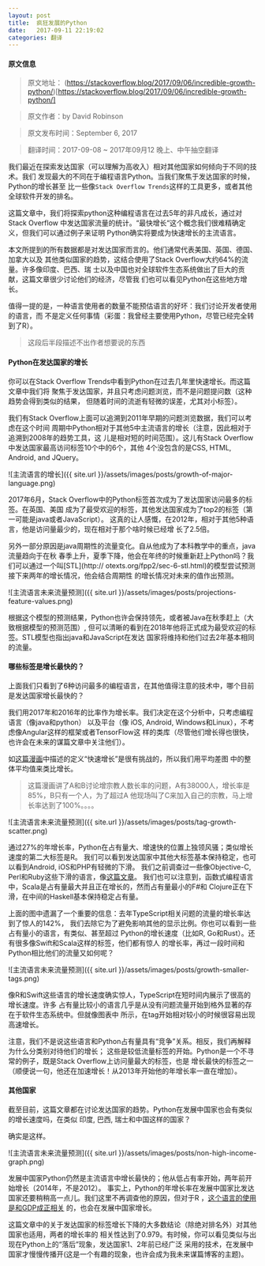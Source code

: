 ```yaml
---
layout: post
title:  疯狂发展的Python
date:   2017-09-11 22:19:02
categories: 翻译
---
```

#### 原文信息

>原文地址： (https://stackoverflow.blog/2017/09/06/incredible-growth-python/)[https://stackoverflow.blog/2017/09/06/incredible-growth-python/]

>原文作者：by David Robinson

>原文发布时间：September 6, 2017

>翻译时间：2017-09-08 ~ 2017年09月12 晚上、中午抽空翻译

我们最近在探索发达国家（可以理解为高收入）相对其他国家如何倾向于不同的技术。我们
发现最大的不同在于编程语言Python。当我们聚焦于发达国家的时候，Python的增长甚至
比一些像`Stack Overflow Trends`这样的工具更多，或者其他全球软件开发的排名。

这篇文章中，我们将探索python这种编程语言在过去5年的非凡成长，通过对Stack Overflow
中发达国家流量的统计。“最快增长“这个概念我们很难精确定义，但我们可以通过例子来证明
Python确实将要成为快速增长的主流语言。

本文所提到的所有数据都是对发达国家而言的。他们通常代表美国、英国、德国、加拿大以及
其他类似国家的趋势，这结合使用了Stack Overflow大约64%的流量。许多像印度、巴西、瑞
士以及中国也对全球软件生态系统做出了巨大的贡献，这篇文章很少讨论他们的经济，尽管我
们也可以看见Python在这些地方增长。

值得一提的是，一种语言使用者的数量不能预估语言的好坏：我们讨论开发者使用的语言，而
不是定义任何事情（彩蛋：我曾经主要使用Python，尽管已经完全转到了R）。

> 这段后半段描述不出作者想要说的东西

#### Python在发达国家的增长
你可以在Stack Overflow Trends中看到Python在过去几年里快速增长。而这篇文章中我们将
聚焦于发达国家，并且只考虑问题浏览，而不是问题提问数（这种趋势会得到类似的结果，
但随着时间的流逝有轻微的误差，尤其对小标签）。

我们有Stack Overflow上面可以追溯到2011年早期的问题浏览数据，我们可以考虑在这个时间
周期中Python相对于其他5中主流语言的增长（注意，因此相对于追溯到2008年的趋势工具，这
儿是相对短的时间范围）。这儿有Stack Overflow中发达国家最高访问标签10个中的6个，其他
4个没包含的是CSS, HTML, Android, and JQuery。

![主流语言的增长]({{ site.url }}/assets/images/posts/growth-of-major-language.png)

2017年6月，Stack Overflow中的Python标签首次成为了发达国家访问最多的标签。在英国、美国
成为了最受欢迎的标签，其他发达国家成为了top2的标签（第一可能是java或者JavaScript）。
这真的让人感慨，在2012年，相对于其他5种语言，他是访问量最少的，现在相对于那个啥时候已经增
长了2.5倍。

另外一部分原因是java周期性的流量变化。自从他成为了本科教学中的重点，java流量趋向于在秋
春季上升，夏季下降，他会在年终的时候重新赶上Python吗？我们可以通过一个叫[STL](http://
otexts.org/fpp2/sec-6-stl.html)的模型尝试预测接下来两年的增长情况，他会结合周期性
的增长情况对未来的值作出预测。

![主流语言未来流量预测]({{ site.url }}/assets/images/posts/projections-feature-values.png)

根据这个模型的预测结果，Python也许会保持领先，或者被Java在秋季赶上（大致根据模型的预测范围）,
但可以清晰的看到在2018年他将正式成为最受欢迎的标签。STL模型也指出java和JavaScript在发达
国家将维持和他们过去2年基本相同的流量。

#### 哪些标签是增长最快的？
上面我们只看到了6种访问最多的编程语言，在其他值得注意的技术中，哪个目前是发达国家增长最快的？

我们用2017年和2016年的比率作为增长率。我们决定在这个分析中，只考虑编程语言（像java和python）
以及平台（像 iOS, Android, Windows和Linux），不考虑像Angular这样的框架或者TensorFlow这
样的类库（尽管他们增长得也很快，也许会在未来的谋篇文章中关注他们）。

如[这篇漫画](https://xkcd.com/1102/)中描述的定义“快速增长”是很有挑战的，所以我们用平均差图
中的整体平均值来类比增长。

> 这篇漫画讲了A和B讨论增宗教人数长率的问题，A有38000人，增长率是85%，B只有一个人，为了超过A
> 他现场叫了C来加入自己的宗教，马上增长率达到了100%。。。。

![主流语言未来流量预测]({{ site.url }}/assets/images/posts/tag-growth-scatter.png)

通过27%的年增长率，Python在占有量大、增速快的位置上独领风骚；类似增长速度的第二大标签是R。
我们可以看到发达国家中其他大标签基本保持稳定，也可以看到Android, iOS和PHP有轻微的下滑。
我们之前调查过一些像Objective-C, Perl和Ruby这些下滑的语言，像[这篇文章](https://stackoverflow.blog/2017/08/01/flash-dead-technologies-might-next/?utm_source=so-owned&utm_medium=blog&utm_campaign=gen-blog&utm_content=blog-link&utm_term=incredible-growth-python)。
我们也可以注意到，函数式编程语言中，Scala是占有量最大并且正在增长的，然而占有量最小的F#和
Clojure正在下滑，在中间的Haskell基本保持稳定占有量。

上面的图中遗漏了一个重要的信息：去年TypeScript相关问题的流量的增长率达到了惊人的142%，
我们去除它为了避免影响其他的显示比例。你也可以看到一些占有量小的语言，有类似、甚至超过
Python的增长速度（比如R, Go和Rust）。还有很多像Swift和Scala这样的标签，他们都有惊人
的增长率，再过一段时间和Python相比他们的流量又如何呢？

![主流语言未来流量预测]({{ site.url }}/assets/images/posts/growth-smaller-tags.png)

像R和Swift这些语言的增长速度确实惊人，TypeScript在短时间内展示了很高的增长速度。许多
占有量比较小的语言几乎是从没有问题流量开始到格外显著的存在于软件生态系统中。但就像图表中
所示，在tag开始相对较小的时候很容易出现高速增长。

注意，我们不是说这些语言和Python占有量具有“竞争”关系。相反，我们再解释为什么分类别对待他们的增长；
这些是较低流量标签的开始。Python是一个不寻常的例子，既是Stack Overflow上访问量最大的标签，也是
增长最快的标签之一（顺便说一句，他还在加速增长！从2013年开始他的年增长率一直在增加）。

#### 其他国家
截至目前，这篇文章都在讨论发达国家的趋势。Python在发展中国家也会有类似的增长速度吗，在类似
印度, 巴西, 瑞士和中国这样的国家？

确实是这样。

![主流语言未来流量预测]({{ site.url }}/assets/images/posts/non-high-income-graph.png)

发展中国家Python仍然是主流语言中增长最快的；他从低占有率开始，两年前开始增长（2014年，不是2012）。
事实上，Python的年增长率在发展中国家比发达国家还要稍稍高一点儿。我们这里不再调查他的原因，但对于R
，[这个语言的使用是和GDP成正相关](https://stackoverflow.blog/2017/08/29/tale-two-industries-programming-languages-differ-wealthy-developing-countries/?utm_source=so-owned&utm_medium=blog&utm_campaign=gen-blog&utm_content=blog-link&utm_term=incredible-growth-python)
的，也会在发展中国家增长。

这篇文章中的关于发达国家的标签增长下降的大多数结论（除绝对排名外）对其他国家也适用，两者的增长率的
相关性达到了0.979。有时候，你可以看见类似与出现在Python上的“落后”现象，发达国家1、2年前已经广泛
采用的技术，在发展中国家才慢慢传播开(这是一个有趣的现象，也许会成为我未来谋篇博客的主题)。
